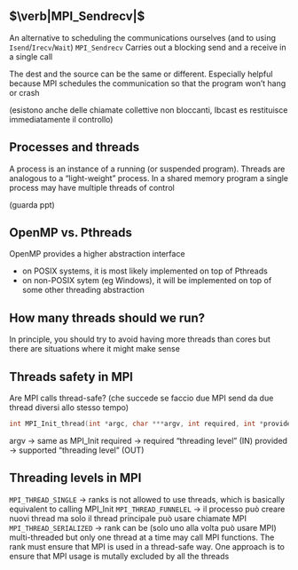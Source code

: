 ## $\verb|MPI_Sendrecv|$
An alternative to scheduling the communications ourselves (and to using `Isend`/`Irecv`/`Wait`)
`MPI_Sendrecv` Carries out a blocking send and a receive in a single call

The dest and the source can be the same or different. Especially helpful because MPI schedules the communication so that the program won’t hang or crash

(esistono anche delle chiamate collettive non bloccanti, Ibcast es restituisce immediatamente il controllo)


## Processes and threads
A process is an instance of a running (or suspended program). Threads are analogous to a “light-weight” process. In a shared memory program a single process may have multiple threads of control

(guarda ppt)
## OpenMP vs. Pthreads
OpenMP provides a higher abstraction interface
- on POSIX systems, it is most likely implemented on top of Pthreads
- on non-POSIX sytem (eg Windows), it will be implemented on top of some other threading abstraction



## How many threads should we run?
In principle, you should try to avoid having more threads than cores but there are situations where it might make sense

## Threads safety in MPI
Are MPI calls thread-safe? (che succede se faccio due MPI send da due thread diversi allo stesso tempo)

```c
int MPI_Init_thread(int *argc, char ***argv, int required, int *provided)
```

argv → same as MPI_Init
required → required “threading level” (IN)
provided → supported “threading level” (OUT)

## Threading levels in MPI
`MPI_THREAD_SINGLE` → ranks is not allowed to use threads, which is basically equivalent to calling MPI_Init
`MPI_THREAD_FUNNELEL` → il processo può creare nuovi thread ma solo il thread principale può usare chiamate MPI
`MPI_THREAD_SERIALIZED` → rank can be (solo uno alla volta può usare MPI) multi-threaded but only one thread at a time may call MPI functions. The rank must ensure that MPI is used in a thread-safe way. One approach is to ensure that MPI usage is mutally excluded by all the threads